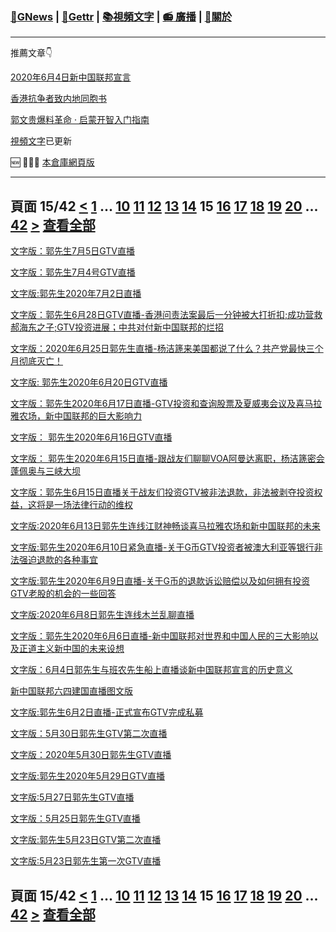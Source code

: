 ﻿###  [:newspaper:GNews](/README.md) | [:statue_of_liberty:Gettr](/content/gettr/README.md) | [:books:視頻文字](/content/README.md) | [:radio: 廣播](/content/docs/g-radio/README.md) | [:pray:關於](https://github.com/ourhimalayas/home/tree/main/about)
---

推薦文章:point_down:

[2020年6月4日新中国联邦宣言](/content/docs/declaration-of-the-New-Federal-State-of-China/README.md)

[香港抗争者致内地同胞书](/master/2019/08/a_letter_from_the_hong_kong_people.md)

[郭文贵爆料革命 · 启蒙开智入门指南](https://github.com/Pangu2020together/guo-whistleblowing-revolution)

[視頻文字](/content/README.md)已更新

:new: :tada::tada::tada: [本倉庫網頁版](https://ourhimalayas.github.io/)

---
## 頁面 15/42 [**<**](/content/transcript/README-14.md) [1](/content/transcript/README.md) ... [10](/content/transcript/README-10.md) [11](/content/transcript/README-11.md) [12](/content/transcript/README-12.md) [13](/content/transcript/README-13.md) [14](/content/transcript/README-14.md) **15** [16](/content/transcript/README-16.md) [17](/content/transcript/README-17.md) [18](/content/transcript/README-18.md) [19](/content/transcript/README-19.md) [20](/content/transcript/README-20.md) ... [42](/content/transcript/README-42.md) [**>**](/content/transcript/README-16.md) [查看全部](/content/transcript/README-all.md)

[文字版：郭先生7月5日GTV直播](/content/transcript/2020/07/20200709-8762268395418060735.md)

[文字版：郭先生7月4号GTV直播](/content/transcript/2020/07/20200709-6898409063046022191.md)

[文字版:郭先生2020年7月2日直播](/content/transcript/2020/07/20200706-7619698888838221948.md)

[文字版：郭先生6月28日GTV直播-香港问责法案最后一分钟被大打折扣;成功营救郝海东之子;GTV投资进展；中共对付新中国联邦的烂招](/content/transcript/2020/07/20200702-4895298173760578203.md)

[文字版：2020年6月25日郭先生直播-杨洁篪来美国都说了什么？共产党最快三个月彻底灭亡！](/content/transcript/2020/06/20200629-4613228362412011055.md)

[文字版: 郭先生2020年6月20日GTV直播](/content/transcript/2020/06/20200623-1544322677967966575.md)

[文字版：郭先生2020年6月17日直播-GTV投资和查询股票及夏威夷会议及喜马拉雅农场，新中国联邦的巨大影响力](/content/transcript/2020/06/20200623-2877590404181782091.md)

[文字版： 郭先生2020年6月16日GTV直播](/content/transcript/2020/06/20200619-258636614731498375.md)

[文字版： 郭先生2020年6月15日直播-跟战友们聊聊VOA阿曼达离职，杨洁篪密会蓬佩奥与三峡大坝](/content/transcript/2020/06/20200619-1125909043318608744.md)

[文字版：郭先生6月15日直播关于战友们投资GTV被非法退款，非法被剥夺投资权益，这将是一场法律行动的维权](/content/transcript/2020/06/20200616-5878015194273820578.md)

[文字版:2020年6月13日郭先生连线江财神畅谈喜马拉雅农场和新中国联邦的未来](/content/transcript/2020/06/20200616-1167287562234062263.md)

[文字版:郭先生2020年6月10日紧急直播-关于G币GTV投资者被澳大利亚等银行非法强迫退款的各种事宜](/content/transcript/2020/06/20200613-1120918089970981192.md)

[文字版:郭先生2020年6月9日直播-关于G币的退款诉讼赔偿以及如何拥有投资GTV老股的机会的一些回答](/content/transcript/2020/06/20200613-4006639465820074167.md)

[文字版:2020年6月8日郭先生连线木兰乱聊直播](/content/transcript/2020/06/20200611-1109197692077432203.md)

[文字版：郭先生2020年6月6日直播-新中国联邦对世界和中国人民的三大影响以及正道主义新中国的未来设想](/content/transcript/2020/06/20200611-7286733971832697894.md)

[文字版：6月4日郭先生与班农先生船上直播谈新中国联邦宣言的历史意义](/content/transcript/2020/06/20200609-6663996851433423244.md)

[新中国联邦六四建国直播图文版](/content/transcript/2020/06/20200606-8976575972430129554.md)

[文字版:郭先生6月2日直播-正式宣布GTV完成私募](/content/transcript/2020/06/20200604-1889289193459336361.md)

[文字版：5月30日郭先生GTV第二次直播](/content/transcript/2020/06/20200602-4381535378837818753.md)

[文字版：2020年5月30日郭先生GTV直播](/content/transcript/2020/06/20200602-6823555117302845700.md)

[文字版:郭先生2020年5月29日GTV直播](/content/transcript/2020/06/20200601-3800927915915287668.md)

[文字版:5月27日郭先生GTV直播](/content/transcript/2020/05/20200530-3579241706056800133.md)

[文字版：5月25日郭先生GTV直播](/content/transcript/2020/05/20200528-6916942439704303274.md)

[文字版:郭先生5月23日GTV第二次直播](/content/transcript/2020/05/20200528-1016481976863648605.md)

[文字版:5月23日郭先生第一次GTV直播](/content/transcript/2020/05/20200528-4447173668011122398.md)


## 頁面 15/42 [**<**](/content/transcript/README-14.md) [1](/content/transcript/README.md) ... [10](/content/transcript/README-10.md) [11](/content/transcript/README-11.md) [12](/content/transcript/README-12.md) [13](/content/transcript/README-13.md) [14](/content/transcript/README-14.md) **15** [16](/content/transcript/README-16.md) [17](/content/transcript/README-17.md) [18](/content/transcript/README-18.md) [19](/content/transcript/README-19.md) [20](/content/transcript/README-20.md) ... [42](/content/transcript/README-42.md) [**>**](/content/transcript/README-16.md) [查看全部](/content/transcript/README-all.md)
